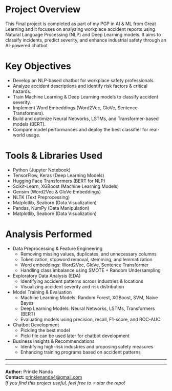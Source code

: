 # Project Overview
This Final project is completed as part of my PGP in AI & ML from Great Learning and it focuses on analyzing workplace accident reports using Natural Language Processing (NLP) and Deep Learning models. It aims to classify incidents, predict severity, and enhance industrial safety through an AI-powered chatbot

# Key Objectives
  * Develop an NLP-based chatbot for workplace safety professionals.
  * Analyze accident descriptions and identify risk factors & critical hazards.
  * Train Machine Learning & Deep Learning models to classify accident severity.
  * Implement Word Embeddings (Word2Vec, GloVe, Sentence Transformers).
  * Build and optimize Neural Networks, LSTMs, and Transformer-based models (BERT).
  * Compare model performances and deploy the best classifier for real-world usage.

# Tools & Libraries Used
  * Python (Jupyter Notebook)
  * TensorFlow, Keras (Deep Learning Models)
  * Hugging Face Transformers (BERT for NLP)
  * Scikit-Learn, XGBoost (Machine Learning Models)
  * Gensim (Word2Vec & GloVe Embeddings)
  * NLTK (Text Preprocessing)
  * Matplotlib, Seaborn (Data Visualization)
  * Pandas, NumPy (Data Manipulation)
  * Matplotlib, Seaborn (Data Visualization)

# Analysis Performed
  * Data Preprocessing & Feature Engineering
     - Removing missing values, duplicates, and unnecessary columns
     - Tokenization, stopword removal, stemming, and lemmatization
     - Word embeddings: Word2Vec, GloVe, Sentence Transformer
     - Handling class imbalance using SMOTE + Random Undersampling
  * Exploratory Data Analysis (EDA)
     - Identifying accident patterns across industries & locations
     - Visualizing accident severity and risk distribution
  * Model Training & Evaluation
     - Machine Learning Models: Random Forest, XGBoost, SVM, Naive Bayes
     - Deep Learning Models: Neural Networks, LSTMs, Transformers (BERT)
     - Evaluating models using precision, recall, F1-score, and ROC-AUC
  * Chatbot Development
     - Pickling the best model
     - Pickl file can be used later for chatbot development
  * Business Insights & Recommendations
     - Identifying high-risk industries and proposing safety measures
     - Enhancing training programs based on accident patterns

***
***
**Author:** Prinkle Nanda
<br>**Contact:** prinklenanda4@gmail.com 
<br>*If you find this project useful, feel free to ⭐ star the repo!*
